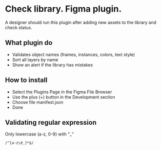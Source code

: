 # Check library. Figma plugin. 
A designer should run this plugin after adding new assets to the library and check status.

## What plugin do
* Validates object names (frames, instances, colors, text style)
* Sort all layers by name
* Show an alert if the library has mistakes

## How to install
* Select the Plugins Page in the Figma File Browser
* Use the plus (+) button in the Development section
* Choose file manifest.json 
* Done

## Validating regular expression
Only lowercase (a-z, 0-9) with "_"

    /^[a-z\d_]*$/
